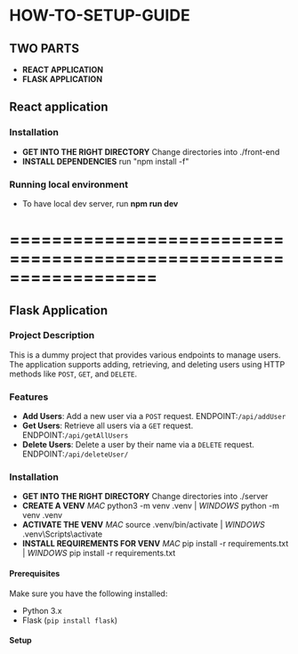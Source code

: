 # HOW-TO-SETUP-GUIDE

## TWO PARTS

- **REACT APPLICATION**
- **FLASK APPLICATION**

## React application

### Installation

- **GET INTO THE RIGHT DIRECTORY** Change directories into ./front-end
- **INSTALL DEPENDENCIES** run "npm install -f"

### Running local environment

- To have local dev server, run **npm run dev**

# ==================================================================

## Flask Application

### Project Description

This is a dummy project that provides various endpoints to manage users. The application supports adding, retrieving, and deleting users using HTTP methods like `POST`, `GET`, and `DELETE`.

### Features

- **Add Users**: Add a new user via a `POST` request. ENDPOINT:`/api/addUser`
- **Get Users**: Retrieve all users via a `GET` request. ENDPOINT:`/api/getAllUsers`
- **Delete Users**: Delete a user by their name via a `DELETE` request. ENDPOINT:`/api/deleteUser/`

### Installation

- **GET INTO THE RIGHT DIRECTORY** Change directories into ./server
- **CREATE A VENV** _MAC_ python3 -m venv .venv | _WINDOWS_ python -m venv .venv
- **ACTIVATE THE VENV** _MAC_ source .venv/bin/activate | _WINDOWS_ .venv\Scripts\activate
- **INSTALL REQUIREMENTS FOR VENV** _MAC_ pip install -r requirements.txt | _WINDOWS_ pip install -r requirements.txt

#### Prerequisites

Make sure you have the following installed:

- Python 3.x
- Flask (`pip install flask`)

#### Setup
